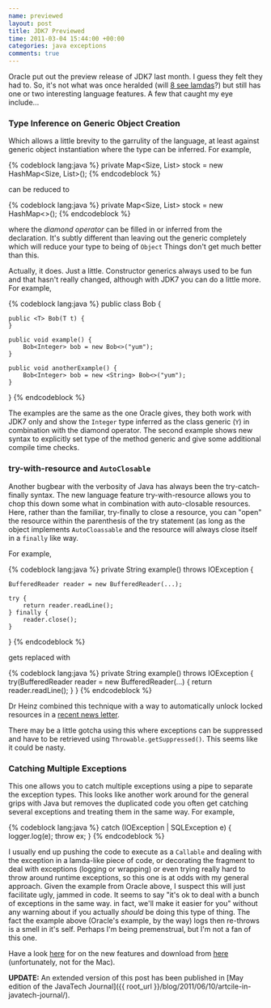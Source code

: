 ```yaml
---
name: previewed
layout: post
title: JDK7 Previewed
time: 2011-03-04 15:44:00 +00:00
categories: java exceptions
comments: true
---
```


Oracle put out the preview release of JDK7 last month. I guess they felt they had to. So, it's not what was once heralded
(will [8 see lamdas](http://openjdk.java.net/projects/lambda/)?) but still has one or two interesting language features.
A few that caught my eye include...

### Type Inference on Generic Object Creation

  
Which allows a little brevity to the garrulity of the language, at least
against generic object instantiation where the type can be inferred. For
example,

{% codeblock lang:java %}
private Map<Size, List<Shoe>> stock = new HashMap<Size, List<Shoe>>();
{% endcodeblock %}

can be reduced to

{% codeblock lang:java %}
private Map<Size, List<Shoe>> stock = new HashMap<>();
{% endcodeblock %}

<!-- more -->

where the _diamond operator_ can be filled in or inferred from the
declaration. It's subtly different than leaving out the generic completely
which will reduce your type to being of `Object` Things don't get much better
than this.

  
Actually, it does. Just a little. Constructor generics always used to be fun
and that hasn't really changed, although with JDK7 you can do a little more.
For example,

{% codeblock lang:java %}
public class Bob<Y> {

    public <T> Bob(T t) {
    }

    public void example() {
        Bob<Integer> bob = new Bob<>("yum");
    }

    public void anotherExample() {
        Bob<Integer> bob = new <String> Bob<>("yum");
    }
}
{% endcodeblock %}

      
    

The examples are the same as the one Oracle gives, they both work with JDK7
only and show the `Integer` type inferred as the class generic (`Y`) in
combination with the diamond operator. The second example shows new syntax to
explicitly set type of the method generic and give some additional compile
time checks.

  

### try-with-resource and `AutoClosable`

  
Another bugbear with the verbosity of Java has always been the try-catch-
finally syntax. The new language feature try-with-resource allows you to chop
this down some what in combination with auto-closable resources. Here, rather
than the familiar, try-finally to close a resource, you can "open" the
resource within the parenthesis of the try statement (as long as the object
implements `AutoCloassable` and the resource will always close itself in a
`finally` like way.

  
For example,

{% codeblock lang:java %}
private String example() throws IOException {

    BufferedReader reader = new BufferedReader(...);

    try {
        return reader.readLine();
    } finally {
        reader.close();
    }
}
{% endcodeblock %}

      
gets replaced with

{% codeblock lang:java %}
private String example() throws IOException {
    try(BufferedReader reader = new BufferedReader(...) {
         return reader.readLine();
    }
}
{% endcodeblock %}

Dr Heinz combined this technique with a way to automatically unlock locked
resources in a [recent news letter](http://www.javaspecialists.eu/archive/Issue190.html).

There may be a little gotcha using this where exceptions can be suppressed and
have to be retrieved using `Throwable.getSuppressed()`. This seems like it
could be nasty.

### Catching Multiple Exceptions

  
This one allows you to catch multiple exceptions using a pipe to separate the
exception types. This looks like another work around for the general grips
with Java but removes the duplicated code you often get catching several
exceptions and treating them in the same way. For example,

{% codeblock lang:java %}
catch (IOException | SQLException e) {
    logger.log(e);
    throw ex;
}
{% endcodeblock %}

      
    

I usually end up pushing the code to execute as a `Callable` and dealing with
the exception in a lamda-like piece of code, or decorating the fragment to
deal with exceptions (logging or wrapping) or even trying really hard to throw
around runtime exceptions, so this one is at odds with my general approach.
Given the example from Oracle above, I suspect this will just facilitate ugly,
jammed in code. It seems to say "it's ok to deal with a bunch of exceptions in
the same way. in fact, we'll make it easier for you" without any warning about
if you actually _should_ be doing this type of thing. The fact the example
above (Oracle's example, by the way) logs then re-throws is a smell in it's
self. Perhaps I'm being premenstrual, but I'm not a fan of this one.

  
Have a look [here](http://download.java.net/jdk7/docs/#NewFeature) for on the
new features and download from
[here](http://www.oracle.com/technetwork/java/javase/downloads/ea-jsp-142245.html) (unfortunately, not for the Mac).

  
**UPDATE:** An extended version of this post has been published in
[May edition of the JavaTech Journal]({{ root_url }}/blog/2011/06/10/artcile-in-javatech-journal/).
  




